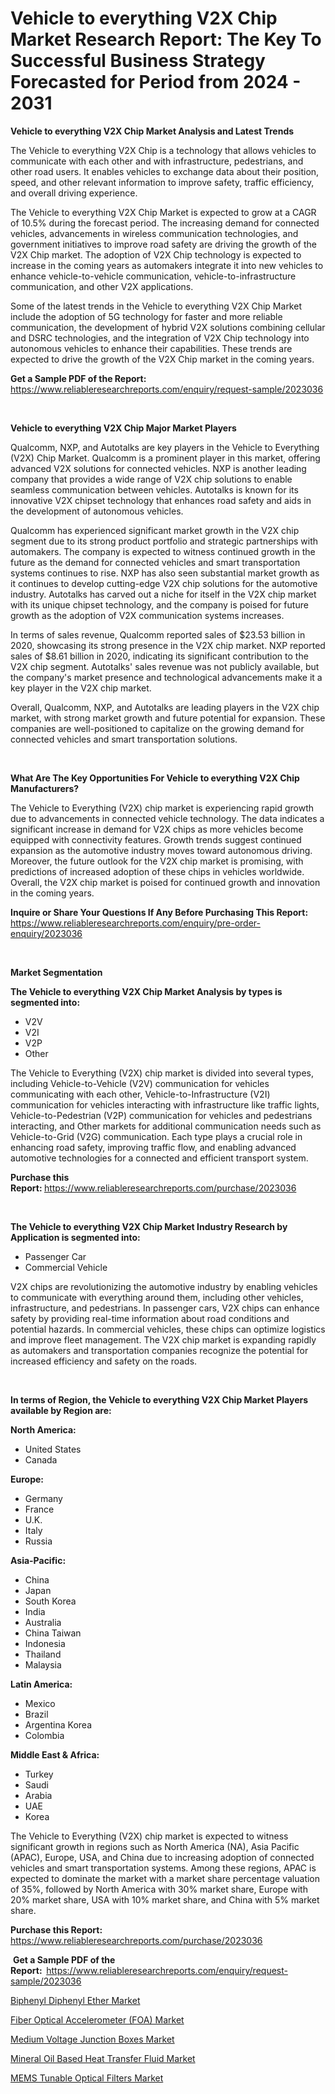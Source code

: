 <p><h1>Vehicle to everything V2X Chip Market Research Report: The Key To Successful Business Strategy Forecasted for Period from 2024 - 2031</h1></p><p><strong>Vehicle to everything V2X Chip Market Analysis and Latest Trends</strong></p>
<p><p>The Vehicle to everything V2X Chip is a technology that allows vehicles to communicate with each other and with infrastructure, pedestrians, and other road users. It enables vehicles to exchange data about their position, speed, and other relevant information to improve safety, traffic efficiency, and overall driving experience.</p><p>The Vehicle to everything V2X Chip Market is expected to grow at a CAGR of 10.5% during the forecast period. The increasing demand for connected vehicles, advancements in wireless communication technologies, and government initiatives to improve road safety are driving the growth of the V2X Chip market. The adoption of V2X Chip technology is expected to increase in the coming years as automakers integrate it into new vehicles to enhance vehicle-to-vehicle communication, vehicle-to-infrastructure communication, and other V2X applications.</p><p>Some of the latest trends in the Vehicle to everything V2X Chip Market include the adoption of 5G technology for faster and more reliable communication, the development of hybrid V2X solutions combining cellular and DSRC technologies, and the integration of V2X Chip technology into autonomous vehicles to enhance their capabilities. These trends are expected to drive the growth of the V2X Chip market in the coming years.</p></p>
<p><strong>Get a Sample PDF of the Report:&nbsp;</strong> <a href="https://www.reliableresearchreports.com/enquiry/request-sample/2023036">https://www.reliableresearchreports.com/enquiry/request-sample/2023036</a></p>
<p>&nbsp;</p>
<p><strong>Vehicle to everything V2X Chip Major Market Players</strong></p>
<p><p>Qualcomm, NXP, and Autotalks are key players in the Vehicle to Everything (V2X) Chip Market. Qualcomm is a prominent player in this market, offering advanced V2X solutions for connected vehicles. NXP is another leading company that provides a wide range of V2X chip solutions to enable seamless communication between vehicles. Autotalks is known for its innovative V2X chipset technology that enhances road safety and aids in the development of autonomous vehicles.</p><p>Qualcomm has experienced significant market growth in the V2X chip segment due to its strong product portfolio and strategic partnerships with automakers. The company is expected to witness continued growth in the future as the demand for connected vehicles and smart transportation systems continues to rise. NXP has also seen substantial market growth as it continues to develop cutting-edge V2X chip solutions for the automotive industry. Autotalks has carved out a niche for itself in the V2X chip market with its unique chipset technology, and the company is poised for future growth as the adoption of V2X communication systems increases.</p><p>In terms of sales revenue, Qualcomm reported sales of $23.53 billion in 2020, showcasing its strong presence in the V2X chip market. NXP reported sales of $8.61 billion in 2020, indicating its significant contribution to the V2X chip segment. Autotalks' sales revenue was not publicly available, but the company's market presence and technological advancements make it a key player in the V2X chip market.</p><p>Overall, Qualcomm, NXP, and Autotalks are leading players in the V2X chip market, with strong market growth and future potential for expansion. These companies are well-positioned to capitalize on the growing demand for connected vehicles and smart transportation solutions.</p></p>
<p>&nbsp;</p>
<p><strong>What Are The Key Opportunities For Vehicle to everything V2X Chip Manufacturers?</strong></p>
<p><p>The Vehicle to Everything (V2X) chip market is experiencing rapid growth due to advancements in connected vehicle technology. The data indicates a significant increase in demand for V2X chips as more vehicles become equipped with connectivity features. Growth trends suggest continued expansion as the automotive industry moves toward autonomous driving. Moreover, the future outlook for the V2X chip market is promising, with predictions of increased adoption of these chips in vehicles worldwide. Overall, the V2X chip market is poised for continued growth and innovation in the coming years.</p></p>
<p><strong>Inquire or Share Your Questions If Any Before Purchasing This Report:</strong> <a href="https://www.reliableresearchreports.com/enquiry/pre-order-enquiry/2023036">https://www.reliableresearchreports.com/enquiry/pre-order-enquiry/2023036</a></p>
<p>&nbsp;</p>
<p><strong>Market Segmentation</strong></p>
<p><strong>The Vehicle to everything V2X Chip Market Analysis by types is segmented into:</strong></p>
<p><ul><li>V2V</li><li>V2I</li><li>V2P</li><li>Other</li></ul></p>
<p><p>The Vehicle to Everything (V2X) chip market is divided into several types, including Vehicle-to-Vehicle (V2V) communication for vehicles communicating with each other, Vehicle-to-Infrastructure (V2I) communication for vehicles interacting with infrastructure like traffic lights, Vehicle-to-Pedestrian (V2P) communication for vehicles and pedestrians interacting, and Other markets for additional communication needs such as Vehicle-to-Grid (V2G) communication. Each type plays a crucial role in enhancing road safety, improving traffic flow, and enabling advanced automotive technologies for a connected and efficient transport system.</p></p>
<p><strong>Purchase this Report:&nbsp;</strong><a href="https://www.reliableresearchreports.com/purchase/2023036">https://www.reliableresearchreports.com/purchase/2023036</a></p>
<p>&nbsp;</p>
<p><strong>The Vehicle to everything V2X Chip Market Industry Research by Application is segmented into:</strong></p>
<p><ul><li>Passenger Car</li><li>Commercial Vehicle</li></ul></p>
<p><p>V2X chips are revolutionizing the automotive industry by enabling vehicles to communicate with everything around them, including other vehicles, infrastructure, and pedestrians. In passenger cars, V2X chips can enhance safety by providing real-time information about road conditions and potential hazards. In commercial vehicles, these chips can optimize logistics and improve fleet management. The V2X chip market is expanding rapidly as automakers and transportation companies recognize the potential for increased efficiency and safety on the roads.</p></p>
<p>&nbsp;</p>
<p><strong>In terms of Region, the Vehicle to everything V2X Chip Market Players available by Region are:</strong></p>
<p>
    <p> <strong> North America: </strong>
        <ul>
            <li>United States</li>
            <li>Canada</li>
        </ul>
        </p> 
    <p> <strong> Europe: </strong>
        <ul>
            <li>Germany</li>
            <li>France</li>
            <li>U.K.</li>
            <li>Italy</li>
            <li>Russia</li>
        </ul>
        </p> 
    <p> <strong> Asia-Pacific: </strong>
        <ul>
            <li>China</li>
            <li>Japan</li>
            <li>South Korea</li>
            <li>India</li>
            <li>Australia</li>
            <li>China Taiwan</li>
            <li>Indonesia</li>
            <li>Thailand</li>
            <li>Malaysia</li>
        </ul>
        </p> 
    <p> <strong> Latin America: </strong>
        <ul>
            <li>Mexico</li>
            <li>Brazil</li>
            <li>Argentina Korea</li>
            <li>Colombia</li>
        </ul>
        </p> 
    <p> <strong> Middle East & Africa: </strong>
        <ul>
            <li>Turkey</li>
            <li>Saudi</li>
            <li>Arabia</li>
            <li>UAE</li>
            <li>Korea</li>
        </ul>
    </p>
    </p>
<p><p>The Vehicle to Everything (V2X) chip market is expected to witness significant growth in regions such as North America (NA), Asia Pacific (APAC), Europe, USA, and China due to increasing adoption of connected vehicles and smart transportation systems. Among these regions, APAC is expected to dominate the market with a market share percentage valuation of 35%, followed by North America with 30% market share, Europe with 20% market share, USA with 10% market share, and China with 5% market share.</p></p>
<p><strong>Purchase this Report: </strong><a href="https://www.reliableresearchreports.com/purchase/2023036">https://www.reliableresearchreports.com/purchase/2023036</a></p>
<p>&nbsp;<strong>Get a Sample PDF of the Report:&nbsp;&nbsp;</strong><a href="https://www.reliableresearchreports.com/enquiry/request-sample/2023036">https://www.reliableresearchreports.com/enquiry/request-sample/2023036</a></p>
<p><strong></strong></p>
<p><p><a href="https://automatic-knee-4c7.notion.site/Biphenyl-Diphenyl-Ether-Market-Size-Market-Trends-and-Growth-Outlook-forecasted-for-period-from-20-19ea0b447e464dffbd19336a3c64ca33">Biphenyl Diphenyl Ether Market</a></p><p><a href="https://view.publitas.com/reportprime-1/fiber-optical-accelerometer-foa-market-with-the-goal-of-estimating-the-market-size-and-future-growth-potential-of-various-market-segments-based-on-component-applications-end-user-and-region/">Fiber Optical Accelerometer (FOA) Market</a></p><p><a href="https://sulfuric-clavicle-d39.notion.site/Medium-Voltage-Junction-Boxes-Market-Challenges-Opportunities-and-Growth-Drivers-and-Major-Market-07c6610ddb48484ea4e80b1e27793ad2">Medium Voltage Junction Boxes Market</a></p><p><a href="https://sulfuric-clavicle-d39.notion.site/Mineral-Oil-Based-Heat-Transfer-Fluid-Market-Research-Report-Unlocks-Analysis-on-the-Market-Financia-cf941bf509e54a9b9d4ef420d287f100">Mineral Oil Based Heat Transfer Fluid Market</a></p><p><a href="https://view.publitas.com/reportprime-1/mems-tunable-optical-filters-market-size-global-industry-overview-market-segmentation-and-forecast-2024-to-2031/">MEMS Tunable Optical Filters Market</a></p></p>